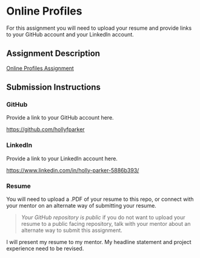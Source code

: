 # Online Profiles
For this assignment you will need to upload your resume and provide links to your GitHub account and your LinkedIn account.

## Assignment Description
[Online Profiles Assignment](https://education.launchcode.org/liftoff/modules/assignments/online-profiles)

## Submission Instructions
 
### GitHub
Provide a link to your GitHub account here.

https://github.com/hollyfparker   
 
### LinkedIn
Provide a link to your LinkedIn account here.

https://www.linkedin.com/in/holly-parker-5886b393/

### Resume
You will need to upload a .PDF of your resume to this repo, or connect with your mentor on an alternate way of submitting your resume.

> *Your GitHub repository is public* if you do not want to upload your resume to a public facing repository, talk with your mentor about an alternate way to submit this assignment.

I will present my resume to my mentor. 
My headline statement and project experience need to be revised. 
